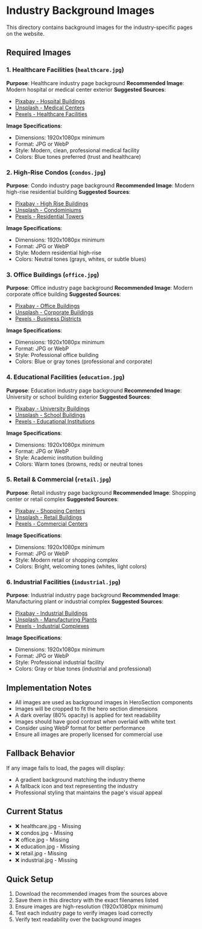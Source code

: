 # Industry Background Images

This directory contains background images for the industry-specific pages on the website.

## Required Images

### 1. Healthcare Facilities (`healthcare.jpg`)
**Purpose**: Healthcare industry page background
**Recommended Image**: Modern hospital or medical center exterior
**Suggested Sources**:
- [Pixabay - Hospital Buildings](https://pixabay.com/images/search/hospital%20building/)
- [Unsplash - Medical Centers](https://unsplash.com/s/photos/medical-center)
- [Pexels - Healthcare Facilities](https://www.pexels.com/search/healthcare/)

**Image Specifications**:
- Dimensions: 1920x1080px minimum
- Format: JPG or WebP
- Style: Modern, clean, professional medical facility
- Colors: Blue tones preferred (trust and healthcare)

### 2. High-Rise Condos (`condos.jpg`)
**Purpose**: Condo industry page background
**Recommended Image**: Modern high-rise residential building
**Suggested Sources**:
- [Pixabay - High Rise Buildings](https://pixabay.com/images/search/high%20rise%20building/)
- [Unsplash - Condominiums](https://unsplash.com/s/photos/condominium)
- [Pexels - Residential Towers](https://www.pexels.com/search/residential%20tower/)

**Image Specifications**:
- Dimensions: 1920x1080px minimum
- Format: JPG or WebP
- Style: Modern residential high-rise
- Colors: Neutral tones (grays, whites, or subtle blues)

### 3. Office Buildings (`office.jpg`)
**Purpose**: Office industry page background
**Recommended Image**: Modern corporate office building
**Suggested Sources**:
- [Pixabay - Office Buildings](https://pixabay.com/images/search/office%20building/)
- [Unsplash - Corporate Buildings](https://unsplash.com/s/photos/corporate-building)
- [Pexels - Business Districts](https://www.pexels.com/search/business%20district/)

**Image Specifications**:
- Dimensions: 1920x1080px minimum
- Format: JPG or WebP
- Style: Professional office building
- Colors: Blue or gray tones (professional and corporate)

### 4. Educational Facilities (`education.jpg`)
**Purpose**: Education industry page background
**Recommended Image**: University or school building exterior
**Suggested Sources**:
- [Pixabay - University Buildings](https://pixabay.com/images/search/university%20building/)
- [Unsplash - School Buildings](https://unsplash.com/s/photos/school-building)
- [Pexels - Educational Institutions](https://www.pexels.com/search/educational%20institution/)

**Image Specifications**:
- Dimensions: 1920x1080px minimum
- Format: JPG or WebP
- Style: Academic institution building
- Colors: Warm tones (browns, reds) or neutral tones

### 5. Retail & Commercial (`retail.jpg`)
**Purpose**: Retail industry page background
**Recommended Image**: Shopping center or retail complex
**Suggested Sources**:
- [Pixabay - Shopping Centers](https://pixabay.com/images/search/shopping%20center/)
- [Unsplash - Retail Buildings](https://unsplash.com/s/photos/retail-building)
- [Pexels - Commercial Centers](https://www.pexels.com/search/commercial%20center/)

**Image Specifications**:
- Dimensions: 1920x1080px minimum
- Format: JPG or WebP
- Style: Modern retail or shopping complex
- Colors: Bright, welcoming tones (whites, light colors)

### 6. Industrial Facilities (`industrial.jpg`)
**Purpose**: Industrial industry page background
**Recommended Image**: Manufacturing plant or industrial complex
**Suggested Sources**:
- [Pixabay - Industrial Buildings](https://pixabay.com/images/search/industrial%20building/)
- [Unsplash - Manufacturing Plants](https://unsplash.com/s/photos/manufacturing-plant)
- [Pexels - Industrial Complexes](https://www.pexels.com/search/industrial%20complex/)

**Image Specifications**:
- Dimensions: 1920x1080px minimum
- Format: JPG or WebP
- Style: Professional industrial facility
- Colors: Gray or blue tones (industrial and professional)

## Implementation Notes

- All images are used as background images in HeroSection components
- Images will be cropped to fit the hero section dimensions
- A dark overlay (80% opacity) is applied for text readability
- Images should have good contrast when overlaid with white text
- Consider using WebP format for better performance
- Ensure all images are properly licensed for commercial use

## Fallback Behavior

If any image fails to load, the pages will display:
- A gradient background matching the industry theme
- A fallback icon and text representing the industry
- Professional styling that maintains the page's visual appeal

## Current Status

- ❌ healthcare.jpg - Missing
- ❌ condos.jpg - Missing  
- ❌ office.jpg - Missing
- ❌ education.jpg - Missing
- ❌ retail.jpg - Missing
- ❌ industrial.jpg - Missing

## Quick Setup

1. Download the recommended images from the sources above
2. Save them in this directory with the exact filenames listed
3. Ensure images are high-resolution (1920x1080px minimum)
4. Test each industry page to verify images load correctly
5. Verify text readability over the background images
